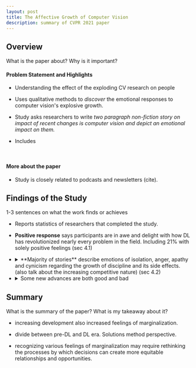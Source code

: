 ```yaml
---
layout: post
title: The Affective Growth of Computer Vision
description: summary of CVPR 2021 paper
---
```


## Overview

What is the paper about? Why is it important?

#### Problem Statement and Highlights

- Understanding the effect of the exploding CV research on people

- Uses qualitative methods to *discover* the emotional responses to computer vision's explosive growth.

- Study asks researchers to write _two paragraph non-fiction story on impact of recent changes is computer vision and depict an emotional impact on them._

- Includes

<br />

#### More about the paper

- Study is closely related to podcasts and newsletters (cite).

## Findings of the Study

1-3 sentences on what the work finds or achieves

- Reports statistics of researchers that completed the study.

- **Positive response** says participants are in awe and delight with how DL has revolutionized nearly every problem in the field. Including 21% with solely positive feelings (sec 4.1)

- <details><summary markdown='span'>**Majority of stories** describe emotions of isolation, anger, apathy and cynicism regarding the growth of discipline and its side effects. (also talk about the increasing competitive nature) (sec 4.2)</summary>


   - _from scientists to NN technicians_ — people are stuck in deep learning mode of thought

   - *paranoia and fatigue over harmful blackboxes* — uncertainty about social ramifications of the system.

   - _selective amnesia_ — effective erasure of classical techniques before deep learning

   - *feeling left behind —* conferences less and less conducive to junior researchers; feeling of insecurity about celebrity culture; competitive environment making researchers feel unwelcome

   - *marginalizing ethics —* ethics doesn't constitute core topics for a large majority in the field.

   <br/>

  </details>

- <details><summary>Some new advances are both good and bad</summary>

   - *newfound opportunities —* students. have more opportunities than ever, and also disregard for such because of vast number of choices

   - *industry reinforcing the DL science —* competitive job market, ill-prepared candidates, frustration over industry funded research problem in academic labs.

   <br />

  </details>

## Summary

What is the summary of the paper? What is my takeaway about it?

- increasing development also increased feelings of marginalization.

- divide between pre-DL and DL era. Solutions method perspective.

- recognizing various feelings of marginalization may require rethinking the processes by which decisions can create more equitable relationships and opportunities.
